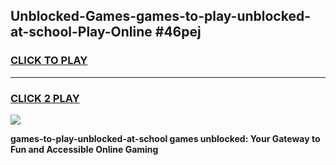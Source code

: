 
## Unblocked-Games-games-to-play-unblocked-at-school-Play-Online #46pej
<h3>
<a href="https://news.freeplayer.one?title=games-to-play-unblocked-at-school&ref=3">CLICK TO PLAY</a></h3>
<hr>

<h3>
<a href="https://news.freeplayer.one?title=games-to-play-unblocked-at-school&ref=3">CLICK 2 PLAY</a>
  
</h3>

<a href="https://news.freeplayer.one?title=games-to-play-unblocked-at-school&ref=3"><img src="https://clearcache.store/games.png"></a>


**games-to-play-unblocked-at-school games unblocked: Your Gateway to Fun and Accessible Online Gaming**
